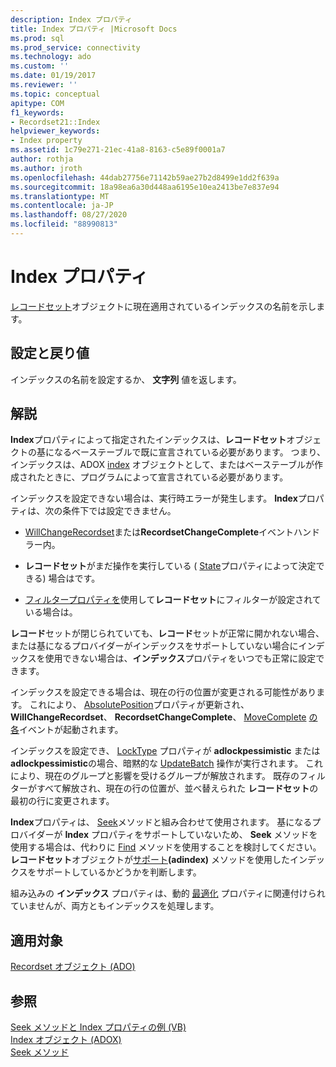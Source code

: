 ```yaml
---
description: Index プロパティ
title: Index プロパティ |Microsoft Docs
ms.prod: sql
ms.prod_service: connectivity
ms.technology: ado
ms.custom: ''
ms.date: 01/19/2017
ms.reviewer: ''
ms.topic: conceptual
apitype: COM
f1_keywords:
- Recordset21::Index
helpviewer_keywords:
- Index property
ms.assetid: 1c79e271-21ec-41a8-8163-c5e89f0001a7
author: rothja
ms.author: jroth
ms.openlocfilehash: 44dab27756e71142b59ae27b2d8499e1dd2f639a
ms.sourcegitcommit: 18a98ea6a30d448aa6195e10ea2413be7e837e94
ms.translationtype: MT
ms.contentlocale: ja-JP
ms.lasthandoff: 08/27/2020
ms.locfileid: "88990813"
---
```

# <a name="index-property"></a>Index プロパティ
[レコードセット](./recordset-object-ado.md)オブジェクトに現在適用されているインデックスの名前を示します。  
  
## <a name="settings-and-return-values"></a>設定と戻り値  
 インデックスの名前を設定するか、 **文字列** 値を返します。  
  
## <a name="remarks"></a>解説  
 **Index**プロパティによって指定されたインデックスは、**レコードセット**オブジェクトの基になるベーステーブルで既に宣言されている必要があります。 つまり、インデックスは、ADOX [index](../adox-api/index-object-adox.md) オブジェクトとして、またはベーステーブルが作成されたときに、プログラムによって宣言されている必要があります。  
  
 インデックスを設定できない場合は、実行時エラーが発生します。 **Index**プロパティは、次の条件下では設定できません。  
  
-   [WillChangeRecordset](./willchangerecordset-and-recordsetchangecomplete-events-ado.md)または**RecordsetChangeComplete**イベントハンドラー内。  
  
-   **レコードセット**がまだ操作を実行している ( [State](./state-property-ado.md)プロパティによって決定できる) 場合はです。  
  
-   [フィルタープロパティを](./filter-property.md)使用して**レコードセット**にフィルターが設定されている場合は。  
  
 **レコード**セットが閉じられていても、**レコード**セットが正常に開かれない場合、または基になるプロバイダーがインデックスをサポートしていない場合にインデックスを使用できない場合は、**インデックス**プロパティをいつでも正常に設定できます。  
  
 インデックスを設定できる場合は、現在の行の位置が変更される可能性があります。 これにより、 [AbsolutePosition](./absoluteposition-property-ado.md)プロパティが更新され、 **WillChangeRecordset**、 **RecordsetChangeComplete**、 [MoveComplete](./willmove-and-movecomplete-events-ado.md) [の各](./willmove-and-movecomplete-events-ado.md)イベントが起動されます。  
  
 インデックスを設定でき、 [LockType](./locktype-property-ado.md) プロパティが **adlockpessimistic** または **adlockpessimistic**の場合、暗黙的な [UpdateBatch](./updatebatch-method.md) 操作が実行されます。 これにより、現在のグループと影響を受けるグループが解放されます。 既存のフィルターがすべて解放され、現在の行の位置が、並べ替えられた **レコードセット**の最初の行に変更されます。  
  
 **Index**プロパティは、 [Seek](./seek-method.md)メソッドと組み合わせて使用されます。 基になるプロバイダーが **Index** プロパティをサポートしていないため、 **Seek** メソッドを使用する場合は、代わりに [Find](./find-method-ado.md) メソッドを使用することを検討してください。 **レコードセット**オブジェクトが[サポート](./supports-method.md)**(adindex)** メソッドを使用したインデックスをサポートしているかどうかを判断します。  
  
 組み込みの **インデックス** プロパティは、動的 [最適化](./optimize-property-dynamic-ado.md) プロパティに関連付けられていませんが、両方ともインデックスを処理します。  
  
## <a name="applies-to"></a>適用対象  
 [Recordset オブジェクト (ADO)](./recordset-object-ado.md)  
  
## <a name="see-also"></a>参照  
 [Seek メソッドと Index プロパティの例 (VB)](./seek-method-and-index-property-example-vb.md)   
 [Index オブジェクト (ADOX)](../adox-api/index-object-adox.md)   
 [Seek メソッド](./seek-method.md)